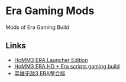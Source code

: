 # Era Gaming Mods
Mods of Era Gaming Build

## Links
- [HoMM3 ERA Launcher Edition](http://wforum.heroes35.net/showthread.php?tid=5235)
- [HoMM3 ERA HD + Era scripts gaming build](http://heroescommunity.com/viewthread.php3?TID=46111)
- [英雄无敌3 ERA整合版](https://www.h3wog.com/thread-76170-1-1.html)
